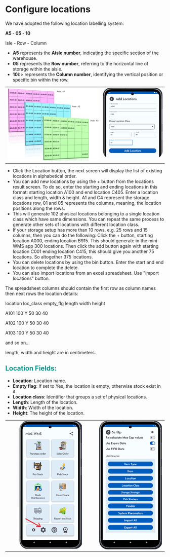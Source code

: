 <h1>Configure locations</h1>
<p>We have adopted the following location labelling system:</p>
<p><b>A5   -   05  -  10</b></p>
<p>Isle - Row - Column</p>
<ul>
  <li><b>A5</b> represents the <b>Aisle number</b>, indicating the specific section of the warehouse.</li>
  <li><b>05</b> represents the <b>Row number</b>, referring to the horizontal line of storage within the aisle.</li>
  <li><b>10</b>b> represents the <b>Column number</b>, identifying the vertical position or specific bin within the row.</li>
</ul>
<table style="width: 100%; border-collapse: collapse;">
  <tr>
    <!-- Column 1 -->
    <td style="width: 60%; text-align: right; vertical-align: top;">
      <img src="asset/locations.png" alt="Step 1" width="600">
    </td>
    <!-- Column 2 -->
    <td style="width: 40%; text-align: right; vertical-align: top;">
      <img src="asset/locationsAdd.png" alt="Step 2" width="300">
    </td>
  </tr>
</table>
<ul>
  <li>Click the Location button, the next screen will display the list of existing locations in alphabetical order.</li>
  <li>You can add new locations by using the + button from the locations result screen. To do so, enter the starting and ending locations in this format: starting location A100 and end location C405. Enter a location class and length, width & height. A1 and C4 represent the storage locations row, 01 and 05 represents the columns, meaning, the location positions along the rows.</li>
  <li>This will generate 102 physical locations belonging to a single location class which have same dimensions. You can repeat the same process to generate other sets of locations with different location class.</li>
  <li>If your storage setup has more than 10 rows, e.g. 25 rows and 15 columns, then you can do the following: Click the + button, starting location A000, ending location B915. This should generate in the mini-WMS app 300 locations. Then click the add button again with starting location C001 ending location C415, this should give you another 75 locations. So altogether 375 locations.</li>
  <li>You can delete locations by using the bin button. Enter the start and end location to complete the delete.</li>
  <li>You can also import locations from an excel spreadsheet. Use "import locations" button.</li>
</ul>

<p>The spreadsheet columns should contain the first row as column names then next rows the location details:</p>

<p>location  loc_class  empty_flg  length  width  height</p>
<p>A101      100        Y          50      30     40</p>
<p>A102      100        Y          50      30     40</p>
<p>A103      100        Y          50      30     40</p>
<p>and so on...</p>
<p>length, width and height are in centimeters.</p>

<h2 style="color: #009688;">Location Fields:</h2>
<ul>
  <li><strong>Location</strong>: Location name.</li>
  <li><strong>Empty flag</strong>: If set to Yes, the location is empty, otherwise stock exist in it.</li>
  <li><strong>Location class</strong>: Identifier that groups a set of physical locations.</li>
  <li><strong>Length</strong>: Length of the location.</li>
  <li><strong>Width</strong>: Width of the location.</li>
  <li><strong>Height</strong>: The height of the location.</li>
</ul>

<table style="width: 100%; border-collapse: collapse;">
  <tr>
    <!-- Column 1 -->
    <td style="width: 33%; text-align: right; vertical-align: top;">
      <img src="asset/mainScreen.png" alt="Step 1" width="200">
    </td>
    <!-- Column 2 -->
    <td style="width: 33%; text-align: right; vertical-align: top;">
      <img src="asset/miniWMSSetup.png" alt="Step 2" width="200">
    </td>
  </tr>
</table>
